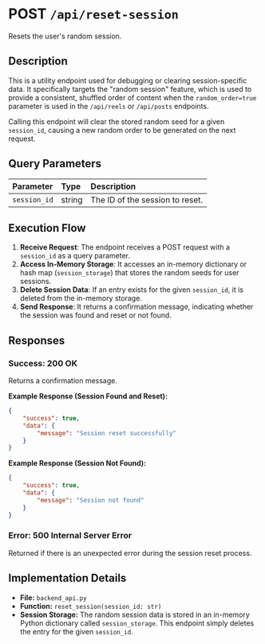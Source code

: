# POST `/api/reset-session`

Resets the user's random session.

## Description

This is a utility endpoint used for debugging or clearing session-specific data. It specifically targets the "random session" feature, which is used to provide a consistent, shuffled order of content when the `random_order=true` parameter is used in the `/api/reels` or `/api/posts` endpoints.

Calling this endpoint will clear the stored random seed for a given `session_id`, causing a new random order to be generated on the next request.

## Query Parameters

| Parameter    | Type   | Description                     |
| :----------- | :----- | :------------------------------ |
| `session_id` | string | The ID of the session to reset. |

## Execution Flow

1.  **Receive Request**: The endpoint receives a POST request with a `session_id` as a query parameter.
2.  **Access In-Memory Storage**: It accesses an in-memory dictionary or hash map (`session_storage`) that stores the random seeds for user sessions.
3.  **Delete Session Data**: If an entry exists for the given `session_id`, it is deleted from the in-memory storage.
4.  **Send Response**: It returns a confirmation message, indicating whether the session was found and reset or not found.

## Responses

### Success: 200 OK

Returns a confirmation message.

**Example Response (Session Found and Reset):**

```json
{
    "success": true,
    "data": {
        "message": "Session reset successfully"
    }
}
```

**Example Response (Session Not Found):**

```json
{
    "success": true,
    "data": {
        "message": "Session not found"
    }
}
```

### Error: 500 Internal Server Error

Returned if there is an unexpected error during the session reset process.

## Implementation Details

-   **File:** `backend_api.py`
-   **Function:** `reset_session(session_id: str)`
-   **Session Storage:** The random session data is stored in an in-memory Python dictionary called `session_storage`. This endpoint simply deletes the entry for the given `session_id`.
